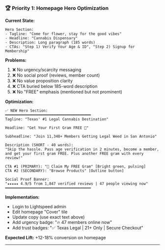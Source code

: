 ### 🏆 Priority 1: Homepage Hero Optimization

**Current State:**

```
Hero Section:
- Tagline: "Come for flower, stay for the good vibes"
- Headline: "Cannabis Dispensary"
- Description: Long paragraph (185 words)
- CTAs: "Step 1) Verify Your Age & ID", "Step 2) Signup for Membership"
```

**Problems:**

1. ❌ No urgency/scarcity messaging
2. ❌ No social proof (reviews, member count)
3. ❌ No value proposition clarity
4. ❌ CTA buried below 185-word description
5. ❌ No "FREE" emphasis (mentioned but not prominent)

**Optimization:**

```
✅ NEW Hero Section:
━━━━━━━━━━━━━━━━━━━━━━━━━━━━━━━━━━━━━━━
Tagline: "Texas' #1 Legal Cannabis Destination"

Headline: "Get Your First Gram FREE 🎁"

Subheadline: "Join 11,348+ Members Getting Legal Weed in San Antonio"

Description (SHORT - 40 words):
"Skip the hassle. Pass age verification in 2 minutes, become a member,
and get your first gram FREE. Plus another FREE gram with every review!"

CTA #1 (PRIMARY): "🎁 Claim My FREE Gram" [Bright green, pulsing]
CTA #2 (SECONDARY): "Browse Products" [Outline button]

Social Proof Banner:
"★★★★★ 4.9/5 from 1,847 verified reviews | 47 people viewing now"
━━━━━━━━━━━━━━━━━━━━━━━━━━━━━━━━━━━━━━━
```

**Implementation:**

- Login to Lightspeed admin
- Edit homepage "Cover" tile
- Update copy (use exact text above)
- Add urgency badge: "🔥 47 members online now"
- Add trust badges: "✅ Texas Legal | 21+ Only | Secure Checkout"

**Expected Lift:** +12-18% conversion on homepage

---
